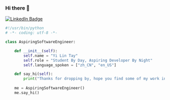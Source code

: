 ### Hi there 👋
<div id="badges">
  <a href="https://www.linkedin.com/in/yilintay/">
    <img src="https://img.shields.io/badge/LinkedIn-blue?style=for-the-badge&logo=linkedin&logoColor=white" alt="LinkedIn Badge"/>
  </a>
</div>

```python
#!/usr/bin/python
# -*- coding: utf-8 -*-

class AspiringSoftwareEngineer:

    def __init__(self):
        self.name = "Yi Lin Tay"
        self.role = "Student By Day, Aspiring Developer By Night"
        self.language_spoken = ["zh_CN", "en_US"]

    def say_hi(self):
        print("Thanks for dropping by, hope you find some of my work interesting.")
        
    me = AspiringSoftwareEngineer()
    me.say_hi()
```
